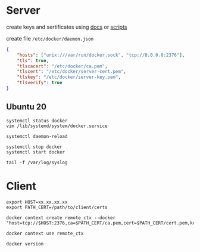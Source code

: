 
# Server

create keys and sertificates using [docs](https://docs.docker.com/engine/security/protect-access/)
or [scripts](https://github.com/iliadmitriev/openssl-scripts)

create file `/etc/docker/daemon.json`
```json
{
    "hosts": ["unix:///var/run/docker.sock", "tcp://0.0.0.0:2376"],
    "tls": true,
    "tlscacert": "/etc/docker/ca.pem",
    "tlscert": "/etc/docker/server-cert.pem",
    "tlskey": "/etc/docker/server-key.pem",
    "tlsverify": true
}
```

## Ubuntu 20

```
systemctl status docker
vim /lib/systemd/system/docker.service
```

```
systemctl daemon-reload
```

```
systemctl stop docker
systemctl start docker
```

```
tail -f /var/log/syslog
```

# Client

```
export HOST=xx.xx.xx.xx
export PATH_CERT=/path/to/client/certs

docker context create remote_ctx --docker "host=tcp://$HOST:2376,ca=$PATH_CERT/ca.pem,cert=$PATH_CERT/cert.pem,key=$PATH_CERT/key.pem"

docker context use remote_ctx
```

```
docker version
```
